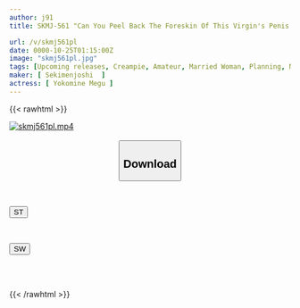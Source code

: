 ```yaml
---
author: j91
title: SKMJ-561 "Can You Peel Back The Foreskin Of This Virgin's Penis And Wash It For Me!?" An Amateur Wife Bathes With A Virgin! She Washes His Penis With Lots Of Motherly Love! He Blushes And Gets Horny At His Hard, Peeled Penis! He Gently Takes His Virginity And Has Sex With Him! 10

url: /v/skmj561pl
date: 0000-10-25T01:15:00Z
image: "skmj561pl.jpg"
tags: [Upcoming releases, Creampie, Amateur, Married Woman, Planning, Nampa, Virgin Man	]
maker: [ Sekimenjoshi  ]
actress: [ Yokomine Megu ]
---
```



{{< rawhtml >}}

<div class="video" data-videoid="pending_link.html">
    <a href="javascript:;">
        <img src="/v/skmj561pl/skmj561pl.jpg" width="WIDTH" height="HEIGHT" alt="skmj561pl.mp4" loading="lazy">
    </a>
</div>

<script type="text/javascript" src="https://j91.asia/asset/on-demand-pend.js"></script>

<br>
  <link rel="stylesheet" href="https://j91.asia/asset/bs5.css">
  
  <center>
  <button class="btn btn-primary" type="button" data-bs-toggle="collapse" data-bs-target=".multi-collapse" aria-expanded="false" aria-controls="multiCollapseExample1 multiCollapseExample2"><h2>Download</h2></button></center>
</p>
<div class="row">
  <div class="col">
    <div class="collapse multi-collapse" id="multiCollapseExample1">
      <div class="card card-body">
	      	      <br>
<div class="buttons">  
<p><a href="https://j91.asia/pending_link.html" target="_blank"><button class="btn-hover color-3"><i class="fa fa-download"></i> ST</button></a></p></div>
    </div>
  </div>
</div>
  <div class="col">
    <div class="collapse multi-collapse" id="multiCollapseExample2">
      <div class="card card-body">
	      <br>
<div class="buttons">
<p><a href="https://j91.asia/pending_link.html" target="_blank"><button class="btn-hover color-2"><i class="fa fa-download"></i> SW</button></a></p></div>
<br><br>
      </div>
    </div>
  </div>
</div>

{{< /rawhtml >}}